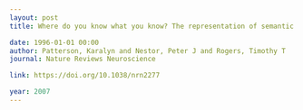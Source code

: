 ```yaml
---
layout: post
title: Where do you know what you know? The representation of semantic knowledge in the human brain

date: 1996-01-01 00:00
author: Patterson, Karalyn and Nestor, Peter J and Rogers, Timothy T
journal: Nature Reviews Neuroscience

link: https://doi.org/10.1038/nrn2277

year: 2007
---
```



